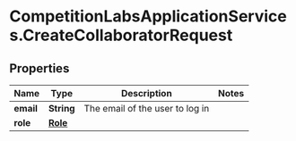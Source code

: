 # CompetitionLabsApplicationServices.CreateCollaboratorRequest

## Properties

Name | Type | Description | Notes
------------ | ------------- | ------------- | -------------
**email** | **String** | The email of the user to log in | 
**role** | [**Role**](Role.md) |  | 


